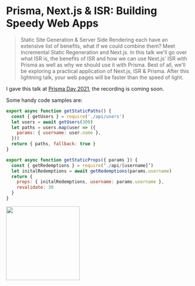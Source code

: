 # Prisma, Next.js & ISR: Building Speedy Web Apps

> Static Site Generation & Server Side Rendering each have an extensive list of benefits, what if we could combine them? Meet Incremental Static Regeneration and Next.js. In this talk we'll go over what ISR is, the benefits of ISR and how we can use Next.js' ISR with Prisma as well as why we should use it with Prisma. Best of all, we'll be exploring a practical application of Next.js, ISR & Prisma. After this lightning talk, your web pages will be faster than the speed of light.

I gave this talk at [Prisma Day 2021](https://www.prisma.io/day), the recording is coming soon.

Some handy code samples are:

```javascript
export async function getStaticPaths() {
  const { getUsers } = require('./api/users')
  let users = await getUsers(300)
  let paths = users.map(user => ({
    params: { username: user.name },
  }))
  return { paths, fallback: true }
}
```

```javascript
export async function getStaticProps({ params }) {
  const { getRedemptions } = require(‘./api/[username]’)
  let initalRedemptions = await getRedemptions(params.username)
  return { 
    props: { initalRedemptions, username: params.username }, 
    revalidate: 30 
  }
}
```

<img src="https://cloud-mealgtc1o-hack-club-bot.vercel.app/0vector4.png" width="200" />
